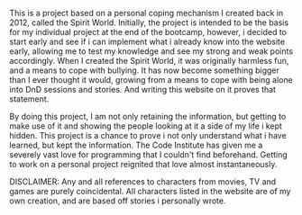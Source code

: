 This is a project based on a personal coping mechanism I created back in 2012, called the Spirit World. Initially, the project is intended to be the basis for my individual project at the end of the bootcamp, however, i decided to start early and see if i can implement what i already know into the website early, allowing me to test my knowledge and see my strong and weak points accordingly. When I created the Spirit World, it was originally harmless fun, and a means to cope with bullying. It has now become something bigger than I ever thought it would, growing from a means to cope with being alone into DnD sessions and stories. And writing this website on it proves that statement. 

By doing this project, I am not only retaining the information, but getting to make use of it and showing the people looking at it a side of my life i kept hidden. This project is a chance to prove i not only understand what i have learned, but kept the information. The Code Institute has given me a severely vast love for programming that I couldn't find beforehand. Getting to work on a personal project reignited that love almost instantaneously.

DISCLAIMER: Any and all references to characters from movies, TV and games are purely coincidental. All characters listed in the website are of my own creation, and are based off stories i personally wrote.
